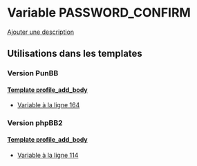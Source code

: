 # Variable PASSWORD_CONFIRM
[Ajouter une description](https://fa-tvars.appspot.com/var/PASSWORD_CONFIRM)

## Utilisations dans les templates

### Version PunBB

#### [Template profile_add_body](punbb/profile_add_body.md)
* [Variable &agrave; la ligne 164](../punbb/profile_add_body.tpl#L164)

### Version phpBB2

#### [Template profile_add_body](subsilver/profile_add_body.md)
* [Variable &agrave; la ligne 114](../subsilver/profile_add_body.tpl#L114)